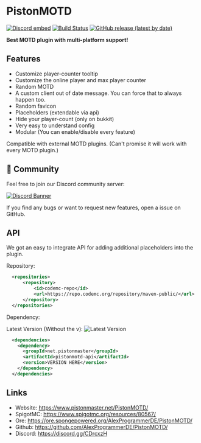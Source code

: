 # PistonMOTD

[![Discord embed](https://discordapp.com/api/guilds/739784741124833301/embed.png)](https://discord.gg/CDrcxzH)
[![Build Status](https://ci.codemc.io/buildStatus/icon?job=AlexProgrammerDE%2FPistonMOTD)](https://ci.codemc.io/job/AlexProgrammerDE/job/PistonMOTD/)
[![GitHub release (latest by date)](https://img.shields.io/github/v/release/AlexProgrammerDE/PistonMOTD)](https://github.com/AlexProgrammerDE/PistonBot/releases)

**Best MOTD plugin with multi-platform support!**

## Features

* Customize player-counter tooltip
* Customize the online player and max player counter
* Random MOTD
* A custom client out of date message. You can force that to always happen too.
* Random favicon
* Placeholders (extendable via api)
* Hide your player-count (only on bukkit)
* Very easy to understand config
* Modular (You can enable/disable every feature)

Compatible with external MOTD plugins. (Can't promise it will work with every MOTD plugin.)

## 🌈 Community

Feel free to join our Discord community server:

[![Discord Banner](https://discord.com/api/guilds/739784741124833301/widget.png?style=banner2)](https://discord.gg/CDrcxzH)

If you find any bugs or want to request new features, open a issue on GitHub.

## API

We got an easy to integrate API for adding additional placeholders into the plugin.

Repository:

```xml
  <repositories>
      <repository>
          <id>codemc-repo</id>
          <url>https://repo.codemc.org/repository/maven-public/</url>
      </repository>
  </repositories>
```

Dependency:

Latest Version (Without the v):
![Latest Version](https://img.shields.io/github/v/tag/AlexProgrammerDE/PistonMOTD?label=version)

```xml
  <dependencies>
    <dependency>
      <groupId>net.pistonmaster</groupId>
      <artifactId>pistonmotd-api</artifactId>
      <version>VERSION HERE</version>
    </dependency>
  </dependencies>
```

## Links

* Website: https://www.pistonmaster.net/PistonMOTD/
* SpigotMC: https://www.spigotmc.org/resources/80567/
* Ore: https://ore.spongepowered.org/AlexProgrammerDE/PistonMOTD/
* Github: https://github.com/AlexProgrammerDE/PistonMOTD/
* Discord: https://discord.gg/CDrcxzH
